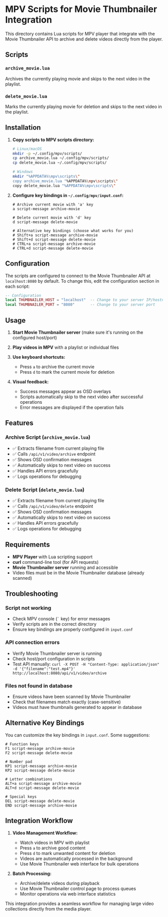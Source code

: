 # MPV Scripts for Movie Thumbnailer Integration

This directory contains Lua scripts for MPV player that integrate with the Movie Thumbnailer API to archive and delete videos directly from the player.

## Scripts

### `archive_movie.lua`
Archives the currently playing movie and skips to the next video in the playlist.

### `delete_movie.lua` 
Marks the currently playing movie for deletion and skips to the next video in the playlist.

## Installation

1. **Copy scripts to MPV scripts directory:**
   ```bash
   # Linux/macOS
   mkdir -p ~/.config/mpv/scripts/
   cp archive_movie.lua ~/.config/mpv/scripts/
   cp delete_movie.lua ~/.config/mpv/scripts/
   
   # Windows
   mkdir "%APPDATA%\mpv\scripts\"
   copy archive_movie.lua "%APPDATA%\mpv\scripts\"
   copy delete_movie.lua "%APPDATA%\mpv\scripts\"
   ```

2. **Configure key bindings in `~/.config/mpv/input.conf`:**
   ```
   # Archive current movie with 'a' key
   a script-message archive-movie
   
   # Delete current movie with 'd' key  
   d script-message delete-movie
   
   # Alternative key bindings (choose what works for you)
   # Shift+a script-message archive-movie
   # Shift+d script-message delete-movie
   # CTRL+a script-message archive-movie
   # CTRL+d script-message delete-movie
   ```

## Configuration

The scripts are configured to connect to the Movie Thumbnailer API at `localhost:8080` by default. To change this, edit the configuration section in each script:

```lua
-- Configuration
local THUMBNAILER_HOST = "localhost"  -- Change to your server IP/hostname
local THUMBNAILER_PORT = "8080"       -- Change to your server port
```

## Usage

1. **Start Movie Thumbnailer server** (make sure it's running on the configured host/port)

2. **Play videos in MPV** with a playlist or individual files

3. **Use keyboard shortcuts:**
   - Press `a` to archive the current movie
   - Press `d` to mark the current movie for deletion
   
4. **Visual feedback:**
   - Success messages appear as OSD overlays
   - Scripts automatically skip to the next video after successful operations
   - Error messages are displayed if the operation fails

## Features

### Archive Script (`archive_movie.lua`)
- ✅ Extracts filename from current playing file
- ✅ Calls `/api/v1/video/archive` endpoint
- ✅ Shows OSD confirmation messages
- ✅ Automatically skips to next video on success
- ✅ Handles API errors gracefully
- ✅ Logs operations for debugging

### Delete Script (`delete_movie.lua`)  
- ✅ Extracts filename from current playing file
- ✅ Calls `/api/v1/video/delete` endpoint
- ✅ Shows OSD confirmation messages
- ✅ Automatically skips to next video on success
- ✅ Handles API errors gracefully  
- ✅ Logs operations for debugging

## Requirements

- **MPV Player** with Lua scripting support
- **curl** command-line tool (for API requests)
- **Movie Thumbnailer server** running and accessible
- Video files must be in the Movie Thumbnailer database (already scanned)

## Troubleshooting

### Script not working
- Check MPV console (`` ` `` key) for error messages
- Verify scripts are in the correct directory
- Ensure key bindings are properly configured in `input.conf`

### API connection errors  
- Verify Movie Thumbnailer server is running
- Check host/port configuration in scripts
- Test API manually: `curl -X POST -H "Content-Type: application/json" -d '{"filename":"test.mp4"}' http://localhost:8080/api/v1/video/archive`

### Files not found in database
- Ensure videos have been scanned by Movie Thumbnailer
- Check that filenames match exactly (case-sensitive)
- Videos must have thumbnails generated to appear in database

## Alternative Key Bindings

You can customize the key bindings in `input.conf`. Some suggestions:

```
# Function keys
F1 script-message archive-movie
F2 script-message delete-movie

# Number pad
KP1 script-message archive-movie  
KP2 script-message delete-movie

# Letter combinations
ALT+a script-message archive-movie
ALT+d script-message delete-movie

# Special keys
DEL script-message delete-movie
END script-message archive-movie
```

## Integration Workflow

1. **Video Management Workflow:**
   - Watch videos in MPV with playlist
   - Press `a` to archive good content
   - Press `d` to mark unwanted content for deletion
   - Videos are automatically processed in the background
   - Use Movie Thumbnailer web interface for bulk operations

2. **Batch Processing:**
   - Archive/delete videos during playback
   - Use Movie Thumbnailer control page to process queues
   - Monitor operations via web interface statistics

This integration provides a seamless workflow for managing large video collections directly from the media player.
